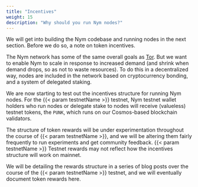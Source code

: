 ```yaml
---
title: "Incentives"
weight: 15
description: "Why should you run Nym nodes?"
---
```


We will get into building the Nym codebase and running nodes in the next section. Before we do so, a note on token incentives.

The Nym network has some of the same overall goals as [Tor](https://tor-project.org). But we want to enable Nym to scale in response to increased demand (and shrink when demand drops, so as not to waste resources). To do this in a decentralized way, nodes are included in the network based on cryptocurrency bonding, and a system of delegated staking.

We are now starting to test out the incentives structure for running Nym nodes. For the {{< param testnetName >}} testnet, Nym testnet wallet holders who run nodes or delegate stake to nodes will receive (valueless) testnet tokens, the `PUNK`, which runs on our Cosmos-based blockchain validators.

The structure of token rewards will be under experimentation throughout the course of {{< param testnetName >}}, and we will be altering them fairly frequently to run experiments and get community feedback. {{< param testnetName >}} Testnet rewards may not reflect how the incentives structure will work on mainnet.

We will be detailing the rewards structure in a series of blog posts over the course of the {{< param testnetName >}} testnet, and we will eventually document token rewards here.
